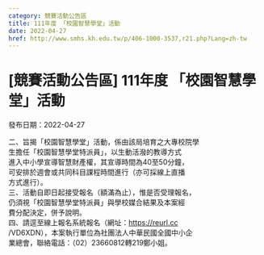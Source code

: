 ```yaml
---
category: 競賽活動公告區
title: 111年度 「校園智慧學堂」活動
date: 2022-04-27
href: http://www.smhs.kh.edu.tw/p/406-1000-3537,r21.php?Lang=zh-tw
---
```


# [競賽活動公告區] 111年度 「校園智慧學堂」活動

發布日期：2022-04-27

二、旨揭「校園智慧學堂」活動，係由該局培育之大專校院學  
生擔任「校園智慧學堂特派員」，以生動活潑的教導方式  
進入中小學宣導智慧財產權，其宣導時間為40至50分鐘，  
可安排於週會或共同科目課程時間進行（亦可採線上直播  
方式進行）。  
三、活動自即日起接受報名（額滿為止），惟是否受理報名，  
仍須視「校園智慧學堂特派員」與學校媒合結果及本案經  
費分配決定，併予說明。  
四、請逕至線上報名系統報名（網址：https://reurl.cc  
/VD6XDN），本案執行單位為社團法人中華民國全國中小企  
業總會，聯絡電話：（02）23660812轉219鄭小姐。

